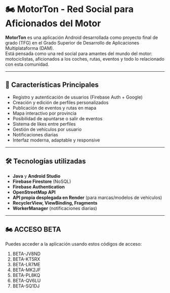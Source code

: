 # 🏍️ MotorTon - Red Social para Aficionados del Motor

**MotorTon** es una aplicación Android desarrollada como proyecto final de grado (TFG) en el Grado Superior de Desarrollo de Aplicaciones Multiplataforma (DAM).  
Está pensada como una red social para amantes del mundo del motor: motociclistas, aficionados a los coches, rutas, eventos y todo lo relacionado con esta comunidad.

---

## 🚀 Características Principales

- Registro y autenticación de usuarios (Firebase Auth + Google)
- Creación y edición de perfiles personalizados
- Publicación de eventos y rutas en mapa
- Mapa interactivo por provincia
- Posibilidad de apuntarse o salir de eventos
- Sistema de likes entre perfiles
- Gestión de vehículos por usuario
- Notificaciones diarias
- Interfaz moderna, adaptable y responsive

---

## 🛠️ Tecnologías utilizadas

- **Java** y **Android Studio**
- **Firebase Firestore** (NoSQL)
- **Firebase Authentication**
- **OpenStreetMap API**
- **API propia desplegada en Render** (para marcas/modelos de vehículos)
- **RecyclerView, ViewBinding, Fragments**
- **WorkerManager** (notificaciones diarias)

---

## 🏍️ ACCESO BETA
Puedes acceder a la aplicación usando estos códigos de acceso:
1. BETA-JV8ND
2. BETA-KT5RX
3. BETA-LR7ME
4. BETA-MK2JF
5. BETA-PL8KQ
6. BETA-QV6LU
7. BETA-SQ1DJ

